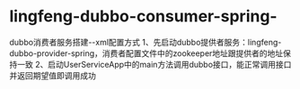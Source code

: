 # lingfeng-dubbo-consumer-spring-
dubbo消费者服务搭建--xml配置方式
1、先启动dubbo提供者服务：lingfeng-dubbo-provider-spring，消费者配置文件中的zookeeper地址跟提供者的地址保持一致
2、启动UserServiceApp中的main方法调用dubbo接口，能正常调用接口并返回期望值即调用成功

